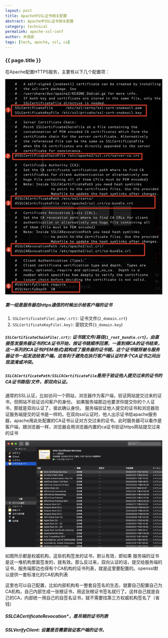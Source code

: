 ```yaml
---
layout: post
title: Apache中SSL证书相关配置
abstract: Apache中SSL证书相关配置
category: technical
permalink: apache-ssl-conf
author: 木逸辰
tags: [tech, apache, ssl, ca]
---
```


### {{ page.title }}

在Apache配置HTTPS服务，主要有以下几个配置项：


![apache ssl conf](/assets/images/2019-05-08-apache-ssl-conf.jpg)


##### 第一组是服务器在https通信的时候出示给客户端的证书
1. `SSLCertificateFile(.pem/.crt)`: 证书文件(`2_domain.crt`)
2. `SSLCertificateKeyFile(.key)`: 密钥文件(`3_domain.key`)

##### `SSLCertificateChainFile(.crt)`: 证书链文件/路径(`1_root_bundle.crt`)，由直接签发服务器证书的CA证书开始，按证书链顺序回溯，一直到根CA的证书结束，这一系列的CA证书(PEM格式)就构成了服务器的证书链。这个证书链将被与服务器证书一起发送给客户端。这有利于避免在执行客户端认证时多个CA证书之间出现混淆或冲突。

##### `SSLCACertificatePath/SSLCACertificateFile`是用于验证他人提交过来的证书的CA证书路径/文件，即双向认证。

通常的SSL认证，比如访问一个网站，浏览器作为客户端，验证网站提交过来的证书，但网站不验证访问客户的身份。
如果服务端那边也要求你提交你的个人证书，那就是双向认证了，彼此确认身份。
服务端验证他人提交的证书和浏览器验证服务端提交的证书是一样的。在双向ssl认证时，他人出示证书给apache服务器，apache用此处配置的CA证书认证对方交过来的证书。此时服务器可以看作是客户端，跟浏览器一样，浏览器会用浏览器内置的ca证书验证https网站提交过来的证书

![browser-ca](/assets/images/2019-05-08-browser-ca.jpg)

如图所示都是权威机构，这些机构签发的证书，默认有效，即如果 服务端的证书是这一堆机构里面签发的，就有效。那么反过来，双向认证的话，提交给服务端的证书，服务端那边也得有个CA机构的证书列表，就是这里要配置的。openssl默认提供一套标准化的CA机构列表

这里也可以自己配置，比如内部机构有一整套自签名的生态，就要自己配置自己为CA机构，自己内部生成一张根证书，用这张根证书签名就行了。这样自己就是自己的CA，内部统一用自己的自签名证书，就不需要找第三方权威机构签名了（省钱）

##### SSLCACertificateRevocation*，是吊销的证书列表

##### SSLVerifyClient: 设置是否需要验证客户端的证书，